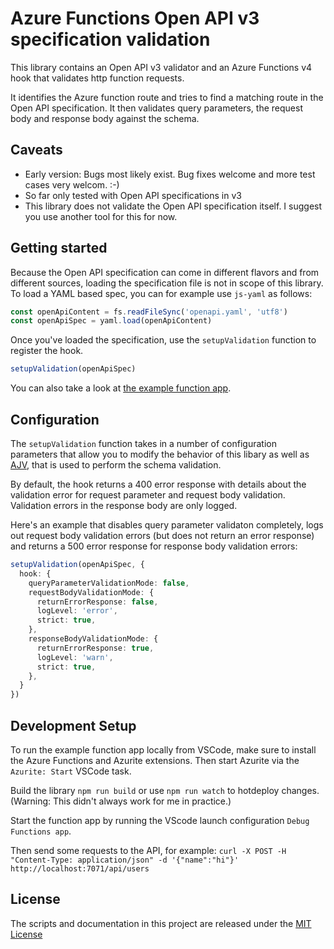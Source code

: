 # Azure Functions Open API v3 specification validation

This library contains an Open API v3 validator and an Azure Functions v4 hook that validates http function requests.

It identifies the Azure function route and tries to find a matching route in the Open API specification. It then validates query parameters, 
the request body and response body against the schema.

## Caveats

* Early version: Bugs most likely exist. Bug fixes welcome and more test cases very welcom. :-)
* So far only tested with Open API specifications in v3
* This library does not validate the Open API specification itself. I suggest you use another tool for this for now.

## Getting started

Because the Open API specification can come in different flavors and from different sources, loading the specification file is not in scope
of this library. To load a YAML based spec, you can for example use `js-yaml` as follows:

```typescript
const openApiContent = fs.readFileSync('openapi.yaml', 'utf8')
const openApiSpec = yaml.load(openApiContent)
```

Once you've loaded the specification, use the `setupValidation` function to register the hook.

```typescript
setupValidation(openApiSpec)
```

You can also take a look at [the example function app](example/src/functions/test.ts).

## Configuration

The `setupValidation` function takes in a number of configuration parameters that allow you to modify the behavior of this libary as well as
[AJV](https://www.npmjs.com/package/ajv), that is used to perform the schema validation.

By default, the hook returns a 400 error response with details about the validation error for request parameter and request body validation.
Validation errors in the response body are only logged.

Here's an example that disables query parameter validaton completely, logs out request body validation errors (but does not return an error 
response) and returns a 500 error response for response body validation errors:

```typescript
setupValidation(openApiSpec, {
  hook: {
    queryParameterValidationMode: false,
    requestBodyValidationMode: {
      returnErrorResponse: false,
      logLevel: 'error',
      strict: true,
    },
    responseBodyValidationMode: {
      returnErrorResponse: true,
      logLevel: 'warn',
      strict: true,
    },
  }
})
```

## Development Setup

To run the example function app locally from VSCode, make sure to install the Azure Functions and Azurite extensions. 
Then start Azurite via the `Azurite: Start` VSCode task.

Build the library `npm run build` or use `npm run watch` to hotdeploy changes. (Warning: This didn't always work for me in practice.)

Start the function app by running the VScode launch configuration `Debug Functions app`.

Then send some requests to the API, for example: 
`curl -X POST -H "Content-Type: application/json" -d '{"name":"hi"}' http://localhost:7071/api/users`

## License

The scripts and documentation in this project are released under the [MIT License](LICENSE)
